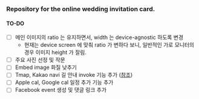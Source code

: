 ### Repository for the online wedding invitation card.

#### TO-DO
- [ ] 메인 이미지의 ratio 는 유지하면서, width 는 device-agnostic 하도록 변경
  - 현재는 device screen 에 맞춰 ratio 가 변하다 보니, 일반적인 가로 모니터의 경우 이미지 height 가 잘림.
- [ ] 주요 사진 선정 및 작문
- [ ] Embed image 화질 낮추기
- [ ] Tmap, Kakao navi 길 안내 invoke 기능 추가 ([참조](https://community.openapi.sk.com/t/tmap/9170/2))
- [ ] Apple cal, Google cal 일정 추가 기능 추가
- [ ] Facebook event 생성 및 댓글 링크 추가
